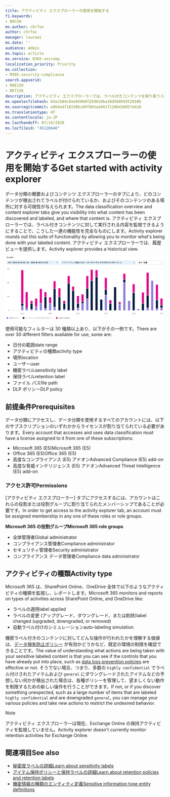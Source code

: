 ```yaml
---
title: アクティビティ エクスプローラーの使用を開始する
f1.keywords:
- NOCSH
ms.author: chrfox
author: chrfox
manager: laurawi
ms.date: ''
audience: Admin
ms.topic: article
ms.service: O365-seccomp
localization_priority: Priority
ms.collection:
- M365-security-compliance
search.appverid:
- MOE150
- MET150
description: アクティビティ エクスプローラーでは、ラベル付きコンテンツを取り扱うユーザーの操作の確認およびフィルター処理を行い、データ分類機能の機能性を完全なものにします。
ms.openlocfilehash: 63ecb84c0ae658b0fd3463dba10d56059352910b
ms.sourcegitcommit: e8b9a4f18330bc09f665aa941f1286436057eb28
ms.translationtype: HT
ms.contentlocale: ja-JP
ms.lasthandoff: 07/14/2020
ms.locfileid: "45126646"
---
```

# <a name="get-started-with-activity-explorer"></a><span data-ttu-id="5d18f-103">アクティビティ エクスプローラーの使用を開始する</span><span class="sxs-lookup"><span data-stu-id="5d18f-103">Get started with activity explorer</span></span>

<span data-ttu-id="5d18f-104">データ分類の概要およびコンテンツ エクスプローラーのタブにより、どのコンテンツが検出されてラベルが付けられているか、およびそのコンテンツのある場所に対する可視性が与えられます。</span><span class="sxs-lookup"><span data-stu-id="5d18f-104">The data classification overview and content explorer tabs give you visibility into what content has been discovered and labeled, and where that content is.</span></span> <span data-ttu-id="5d18f-105">アクティビティ エクスプローラーでは、ラベル付きコンテンツに対して実行される内容を監視できるようにすることで、こうした一連の機能性を完全なものにします。</span><span class="sxs-lookup"><span data-stu-id="5d18f-105">Activity explorer rounds out this suite of functionality by allowing you to monitor what's being done with your labeled content.</span></span> <span data-ttu-id="5d18f-106">アクティビティ エクスプローラーでは、履歴ビューを提供します。</span><span class="sxs-lookup"><span data-stu-id="5d18f-106">Activity explorer provides a historical view.</span></span>

![アクティビティ エクスプローラーのプレースホルダー スクリーンショットの全体像](../media/data-classification-activity-explorer-1.png)

<span data-ttu-id="5d18f-108">使用可能なフィルターは 30 種類以上あり、以下がその一例です。</span><span class="sxs-lookup"><span data-stu-id="5d18f-108">There are over 30 different filters available for use, some are:</span></span>

- <span data-ttu-id="5d18f-109">日付の範囲</span><span class="sxs-lookup"><span data-stu-id="5d18f-109">date range</span></span>
- <span data-ttu-id="5d18f-110">アクティビティの種類</span><span class="sxs-lookup"><span data-stu-id="5d18f-110">activity type</span></span>
- <span data-ttu-id="5d18f-111">場所</span><span class="sxs-lookup"><span data-stu-id="5d18f-111">location</span></span>
- <span data-ttu-id="5d18f-112">ユーザー</span><span class="sxs-lookup"><span data-stu-id="5d18f-112">user</span></span>
- <span data-ttu-id="5d18f-113">機密ラベル</span><span class="sxs-lookup"><span data-stu-id="5d18f-113">sensitivity label</span></span>
- <span data-ttu-id="5d18f-114">保持ラベル</span><span class="sxs-lookup"><span data-stu-id="5d18f-114">retention label</span></span>
- <span data-ttu-id="5d18f-115">ファイル パス</span><span class="sxs-lookup"><span data-stu-id="5d18f-115">file path</span></span>
- <span data-ttu-id="5d18f-116">DLP ポリシー</span><span class="sxs-lookup"><span data-stu-id="5d18f-116">DLP policy</span></span>


## <a name="prerequisites"></a><span data-ttu-id="5d18f-117">前提条件</span><span class="sxs-lookup"><span data-stu-id="5d18f-117">Prerequisites</span></span>

<span data-ttu-id="5d18f-118">データ分類にアクセスし、データ分類を使用するすべてのアカウントには、以下のサブスクリプションのいずれかからライセンスが割り当てられている必要があります。</span><span class="sxs-lookup"><span data-stu-id="5d18f-118">Every account that accesses and uses data classification must have a license assigned to it from one of these subscriptions:</span></span>

- <span data-ttu-id="5d18f-119">Microsoft 365 (E5)</span><span class="sxs-lookup"><span data-stu-id="5d18f-119">Microsoft 365 (E5)</span></span>
- <span data-ttu-id="5d18f-120">Office 365 (E5)</span><span class="sxs-lookup"><span data-stu-id="5d18f-120">Office 365 (E5)</span></span>
- <span data-ttu-id="5d18f-121">高度なコンプライアンス (E5) アドオン</span><span class="sxs-lookup"><span data-stu-id="5d18f-121">Advanced Compliance (E5) add-on</span></span>
- <span data-ttu-id="5d18f-122">高度な脅威インテリジェンス (E5) アドオン</span><span class="sxs-lookup"><span data-stu-id="5d18f-122">Advanced Threat Intelligence (E5) add-on</span></span>

### <a name="permissions"></a><span data-ttu-id="5d18f-123">アクセス許可</span><span class="sxs-lookup"><span data-stu-id="5d18f-123">Permissions</span></span>

 <span data-ttu-id="5d18f-124">[アクティビティ エクスプローラー] タブにアクセスするには、アカウントはこれらの役割または役割グループに割り当てられたメンバーシップであることが必要です。</span><span class="sxs-lookup"><span data-stu-id="5d18f-124">In order to get access to the activity explorer tab, an account must be assigned membership in any one of these roles or role groups.</span></span>

<span data-ttu-id="5d18f-125">**Microsoft 365 の役割グループ**</span><span class="sxs-lookup"><span data-stu-id="5d18f-125">**Microsoft 365 role groups**</span></span>

- <span data-ttu-id="5d18f-126">全体管理者</span><span class="sxs-lookup"><span data-stu-id="5d18f-126">Global administrator</span></span>
- <span data-ttu-id="5d18f-127">コンプライアンス管理者</span><span class="sxs-lookup"><span data-stu-id="5d18f-127">Compliance administrator</span></span>
- <span data-ttu-id="5d18f-128">セキュリティ管理者</span><span class="sxs-lookup"><span data-stu-id="5d18f-128">Security administrator</span></span>
- <span data-ttu-id="5d18f-129">コンプライアンス データ管理者</span><span class="sxs-lookup"><span data-stu-id="5d18f-129">Compliance data administrator</span></span>

## <a name="activity-type"></a><span data-ttu-id="5d18f-130">アクティビティの種類</span><span class="sxs-lookup"><span data-stu-id="5d18f-130">Activity type</span></span>

<span data-ttu-id="5d18f-131">Microsoft 365 は、SharePoint Online、OneDrive 全体で以下のようなアクティビティの種類を監視し、レポートします。</span><span class="sxs-lookup"><span data-stu-id="5d18f-131">Microsoft 365 monitors and reports on types of activities across SharePoint Online, and OneDrive like:</span></span>

- <span data-ttu-id="5d18f-132">ラベルの適用</span><span class="sxs-lookup"><span data-stu-id="5d18f-132">label applied</span></span>
- <span data-ttu-id="5d18f-133">ラベルの変更 (アップグレード、ダウングレード、または削除)</span><span class="sxs-lookup"><span data-stu-id="5d18f-133">label changed (upgraded, downgraded, or removed)</span></span>
- <span data-ttu-id="5d18f-134">自動ラベル付けのシミュレーション</span><span class="sxs-lookup"><span data-stu-id="5d18f-134">auto-labeling simulation</span></span>

<span data-ttu-id="5d18f-135">機密ラベル付きのコンテンツに対してどんな操作が行われたかを理解する価値は、[データ損失防止ポリシー](data-loss-prevention-policies.md) が有効かどうかなど、既定の環境の制限を確認できることです。</span><span class="sxs-lookup"><span data-stu-id="5d18f-135">The value of understanding what actions are being taken with your sensitive labeled content is that you can see if the controls that you have already put into place, such as [data loss prevention policies](data-loss-prevention-policies.md) are effective or not.</span></span> <span data-ttu-id="5d18f-136">そうでない場合、つまり、多数の `highly confidential` でラベル付けされたアイテムおよび `general` にダウングレードされたアイテムなどの予想しない何かが検出された場合は、各種ポリシーを管理して、望ましくない動作を制限するための新しい操作を行うことができます。</span><span class="sxs-lookup"><span data-stu-id="5d18f-136">If not, or if you discover something unexpected, such as a large number of items that are labeled `highly confidential` and are downgraded `general`, you can manage your various policies and take new actions to restrict the undesired behavior.</span></span>

> [!NOTE]
> <span data-ttu-id="5d18f-137">アクティビティ エクスプローラーは現在、Exchange Online の保持アクティビティを監視していません。</span><span class="sxs-lookup"><span data-stu-id="5d18f-137">Activity explorer doesn't currently monitor retention activities for Exchange Online.</span></span>

## <a name="see-also"></a><span data-ttu-id="5d18f-138">関連項目</span><span class="sxs-lookup"><span data-stu-id="5d18f-138">See also</span></span>
- [<span data-ttu-id="5d18f-139">秘密度ラベルの詳細</span><span class="sxs-lookup"><span data-stu-id="5d18f-139">Learn about sensitivity labels</span></span>](sensitivity-labels.md)
- [<span data-ttu-id="5d18f-140">アイテム保持ポリシーと保持ラベルの詳細</span><span class="sxs-lookup"><span data-stu-id="5d18f-140">Learn about retention policies and retention labels</span></span>](retention.md)
- [<span data-ttu-id="5d18f-141">機密情報の種類のエンティティ定義</span><span class="sxs-lookup"><span data-stu-id="5d18f-141">Sensitive information type entity definitions</span></span>](sensitive-information-type-entity-definitions.md)

